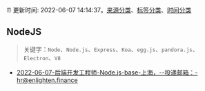 :alarm_clock: 更新时间: 2022-06-07 14:14:37。[来源分类](../README.md)、[标签分类](../TAGS.md)、[时间分类](../TIMELINE.md)

## NodeJS


> 关键字：`Node`、`Node.js`、`Express`、`Koa`、`egg.js`、`pandora.js`、`Electron`、`V8`



- [2022-06-07-后端开发工程师-Node.js-base-上海，--投递邮箱：-hr@enlighten.finance](https://www.v2ex.com/t/857970) 